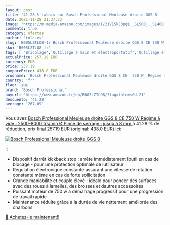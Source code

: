 ```yaml
---
layout: post
title: '41.28 % rabais sur Bosch Professional Meuleuse droite GGS 8'
date: 2021-11-28 21:37:23
image: 'https://m.media-amazon.com/images/I/21VISkJ3pgL._SL500_._SL400_.jpg'
comments: true
category: ofertas
author: 'tole.es'
slug: 'B005LZTLQ8-fr Bosch Professional Meuleuse droite GGS 8 CE 750 W Régime à...'
sku: 'B005LZTLQ8-fr'
tags: [ 'Bricolage','Outillage à main et électroportatif','Outillage électroportatif','Ponceuses à broche','Ponceuses électriques','bosch professional', ]
actualPrice: 257.19 EUR
currency: EUR
price: 257.19
comparePrice: 438.0 EUR
prodname: 'Bosch Professional Meuleuse droite GGS 8 CE  750 W  Régime à vide : 2500-8000 trs/min  Ø Pince de serrage : jusqu à 8 mm '
country: 'fr'
flag: '🇫🇷'
brand: 'Bosch Professional'
buyurl: 'https://www.amazon.fr/dp/B005LZTLQ8/?tag=tolees0d-21'
descuento: '41.28'
average: '267.09'
---
```


Vous avez [Bosch Professional Meuleuse droite GGS 8 CE  750 W  Régime à vide : 2500-8000 trs/min  Ø Pince de serrage : jusqu à 8 mm ](https://www.amazon.fr/dp/B005LZTLQ8/?tag=tolees0d-21)  à  41.28 % de réduction, prix final  257.19 EUR (original: 438.0 EUR) ici:

[![Bosch Professional Meuleuse droite GGS 8](https://m.media-amazon.com/images/I/21VISkJ3pgL._SL500_._SL400_.jpg)](https://www.amazon.fr/dp/B005LZTLQ8/?tag=tolees0d-21)

ℹ️:

- Dispositif darrêt kickback stop : arrête immédiatement loutil en cas de blocage - pour une protection optimale de lutilisateur
- Régulation électronique constante assurant une vitesse de rotation constante même en cas de forte sollicitation
- Grande maniabilité et couple élevé : idéale pour poncer des surfaces avec des roues à lamelles, des brosses et dautres accessoires
- Puissant moteur de 750 w à démarrage progressif pour une progression de travail rapide
- Maintenance réduite grâce à la durée de vie nettement améliorée des charbons

[🛒 Achetez-le maintenant!!](https://www.amazon.fr/dp/B005LZTLQ8/?tag=tolees0d-21)
